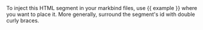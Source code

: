 <variable assignmentName="example">
To inject this HTML segment in your markbind files, use {{ example }} where you want to place it.
More generally, surround the segment's id with double curly braces.
</variable>
